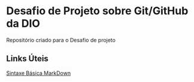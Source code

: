 # Desafio de Projeto sobre Git/GitHub da DIO
Repositório criado para o Desafio de projeto

## Links Úteis
[Sintaxe Básica MarkDown](https://www.markdownguide.org/basic-syntax/)
